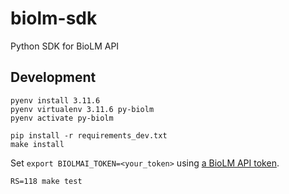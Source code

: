 # biolm-sdk
Python SDK for BioLM API

## Development

```shell
pyenv install 3.11.6
pyenv virtualenv 3.11.6 py-biolm
pyenv activate py-biolm
```

```shell
pip install -r requirements_dev.txt
make install
```

Set `export BIOLMAI_TOKEN=<your_token>` using [a BioLM API token](https://biolm.ai/ui/accounts/user-api-tokens/).

```shell
RS=118 make test
```
